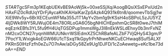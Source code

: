 $START$gcSFm3p1KEqbUEKvBE9AoWj5k+00xeSSjXq/AoogBQsiXSxEPxiUd2nHAxFiZ0cRdUqYDrFjAycaKhIKAHaiKarZpSAzk4Q931k6tn8/qoomevTbSgj1wXiE9Wv5y+6BrXECEunWFMa355J1T1AyYv2bm1g9rKSsH4oSBPoL5zJU5YZ4IjDWk8WY5RJWujOE4m78ORLoGA6O5bgNHlCHEpxhmQcSR8t0weJ7thiMeqEzrkEBfs3YL5fu9fH4UqTGSDPup1mmsWgJ3I8nEkWSLdEhxy0b3nrFxNZnM2cxOCN27ryqnhWMUUNkrrWSlEdmXZ5ChRBafeALZbF7VjQHyS43gm/P7PocY1LWxigk4oEGW66U1cTSxq11kGpyfrPrNhweNKCuECHwaq8Suf5ALXfPKRnS0lHzFzfh0eZu7O7nAw/aDGy58Ze9Ug1DJFD/1cZoAewetg+eKc1be73doA==$END$